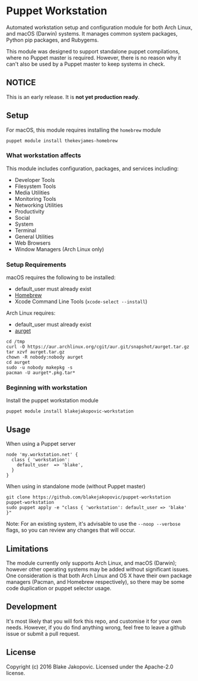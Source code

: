 # Puppet Workstation

Automated workstation setup and configuration module for both Arch Linux, and macOS (Darwin) systems. It manages common system packages, Python pip packages, and Rubygems.

This module was designed to support standalone puppet compilations, where no Puppet master is required. However, there is no reason why it can't also be used by a Puppet master to keep systems in check.

## NOTICE
This is an early release. It is **not yet production ready**.

## Setup

For macOS, this module requires installing the `homebrew` module
```
puppet module install thekevjames-homebrew
```

### What workstation affects

This module includes configuration, packages, and services including:
* Developer Tools
* Filesystem Tools
* Media Utilities
* Monitoring Tools
* Networking Utilities
* Productivity 
* Social
* System
* Terminal
* General Utilities
* Web Browsers
* Window Managers (Arch Linux only)

### Setup Requirements

macOS requires the following to be installed:
* default_user must already exist
* [Homebrew](http://brew.sh)
* Xcode Command Line Tools (`xcode-select --install`)

Arch Linux requires:
* default_user must already exist
* [aurget](https://aur.archlinux.org/packages/aurget/)
```
cd /tmp
curl -O https://aur.archlinux.org/cgit/aur.git/snapshot/aurget.tar.gz
tar xzvf aurget.tar.gz
chown -R nobody:nobody aurget
cd aurget
sudo -u nobody makepkg -s
pacman -U aurget*.pkg.tar*
```

### Beginning with workstation

Install the puppet workstation module

```
puppet module install blakejakopovic-workstation
```

## Usage

When using a Puppet server

```
node 'my.workstation.net' {
  class { 'workstation':
    default_user  => 'blake',
  }
}
```

When using in standalone mode (without Puppet master)

```
git clone https://github.com/blakejakopovic/puppet-workstation
puppet-workstation
sudo puppet apply -e "class { 'workstation': default_user => 'blake' }"
```

Note: For an existing system, it's advisable to use the `--noop --verbose` flags, so you can review any changes that will occur.

## Limitations

The module currently only supports Arch Linux, and macOS (Darwin); however other operating systems may be added without significant issues. One consideration is that both Arch Linux and OS X have their own package managers (Pacman, and Homebrew respectively), so there may be some code duplication or puppet selector usage.

## Development

It's most likely that you will fork this repo, and customise it for your own needs. However, if you do find anything wrong, feel free to leave a github issue or submit a pull request.

## License
Copyright (c) 2016 Blake Jakopovic. Licensed under the Apache-2.0 license.
